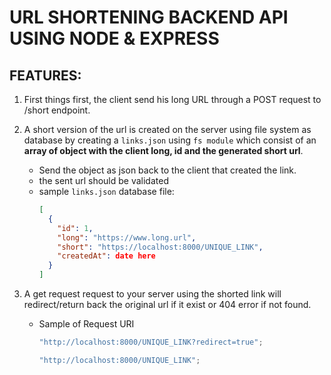 # URL SHORTENING BACKEND API USING NODE & EXPRESS

## FEATURES:

1. First things first, the client send his long URL through a POST request to /short endpoint.
2. A short version of the url is created on the server using file system as database by creating a `links.json` using `fs module` which consist of an **array of object with the client long, id and the generated short url**.
   - Send the object as json back to the client that created the link.
   - the sent url should be validated
   - sample `links.json` database file:
     ```json
     [
       {
         "id": 1,
         "long": "https://www.long.url",
         "short": "https://localhost:8000/UNIQUE_LINK",
         "createdAt": date here
       }
     ]
     ```
3. A get request request to your server using the shorted link will redirect/return back the original url if it exist or 404 error if not found.

   - Sample of Request URI

     ```js
     "http://localhost:8000/UNIQUE_LINK?redirect=true";

     "http://localhost:8000/UNIQUE_LINK";
     ```
